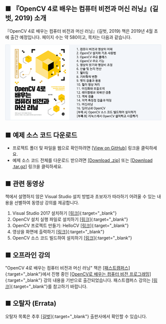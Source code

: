 ## ■ 『OpenCV 4로 배우는 컴퓨터 비전과 머신 러닝』(길벗, 2019) 소개

『OpenCV 4로 배우는 컴퓨터 비전과 머신 러닝』(길벗, 2019) 책은 2019년 4월 초에 출간 예정입니다. 페이지 수는 약 580이고, 목차는 다음과 같습니다.

![Title](title_contents.png)

## ■ 예제 소스 코드 다운로드

* 프로젝트 폴더 및 파일을 웹으로 확인하려면 [[View on GitHub]](https://github.com/sunkyoo/opencv4cvml) 링크을 클릭하세요.
* 예제 소스 코드 전체를 다운로드 받으려면 [[Download .zip]](https://github.com/sunkyoo/opencv4cvml/zipball/master) 또는 [[Download .tar.gz]](https://github.com/sunkyoo/opencv4cvml/tarball/master) 링크을 클릭하세요.


## ■ 관련 동영상

책에서 설명하지 않은 Visual Studio 설치 방법과 초보자가 따라하기 어려울 수 있는 내용을 선별하여 동영상 강의를 제공합니다.

1. Visual Studio 2017 설치하기 [[링크]](https://youtu.be/jzVNiMeVcvs){:target="_blank"}
2. OpenCV 설치 실행 파일로 설치하기 [[링크]](https://youtu.be/HxDfGHwDSmc){:target="_blank"}
3. OpenCV 프로젝트 만들기: HelloCV [[링크]](https://youtu.be/fKWQIPwNsc8){:target="_blank"}
4. 영상을 화면에 출력하기 [[링크]](https://youtu.be/gcgScMU0XWE){:target="_blank"}
5. OpenCV 소스 코드 빌드하여 설치하기 [[링크]](https://youtu.be/ac75cFPYlOQ){:target="_blank"}


## ■ 오프라인 강의

"OpenCV 4로 배우는 컴퓨터 비전과 머신 러닝" 책은 [[패스트캠퍼스]](https://www.fastcampus.co.kr/){:target="_blank"}에서 진행 중인 [[OpenCV로 배우는 컴퓨터 비전 프로그래밍]](https://www.fastcampus.co.kr/dev_camp_cvocv/){:target="_blank"} 강의 내용을 기반으로 출간되었습니다. 패스트캠퍼스 강의는 [[링크]](https://www.fastcampus.co.kr/dev_camp_cvocv/){:target="_blank"}를 참고하기 바랍니다.

## ■ 오탈자 (Errata)
오탈자 목록은 추후 [[길벗]](https://www.gilbut.co.kr/){:target="_blank"} 출판사에서 확인할 수 있습니다.

